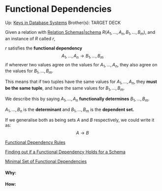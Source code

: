 # Functional Dependencies

Up: [Keys in Database Systems](keys_in_database_systems)
Brother(s):
TARGET DECK

Given a relation with [Relation Schemas|schema](relation_schemas|schema) $R(A_1,...,A_n,B_1,...,B_m)$, and an instance of $R$ called $r$,

$r$ satisfies the **functional dependency** $$ A_1,...,A_n \rightarrow B_1,...,B_m $$
if wherever two values agree on the values for $A_1,...,A_n$, they also agree on the values for $B_1,...,B_m$.

This means that if two tuples have the same values for $A_1,...,A_n$, they **must be the same tuple**, and have the same values for $B_1,...,B_m$.

We describe this by saying $A_1,...,A_n$ **functionally determines** $B_1,...,B_m$.

$A_1,...,B_n$ is the **determinant** and $B_1,...,B_m$ is the **dependent set.**

If we generalise both as being sets $A$ and $B$ respectively, we could write it as: $$ A \rightarrow B $$

[Functional Dependency Rules](functional_dependency_rules)

[Finding out if a Functional Dependency Holds for a Schema](finding_out_if_a_functional_dependency_holds_for_a_schema)

[Minimal Set of Functional Dependencies](minimal_set_of_functional_dependencies)






















#### Why:
#### How:









